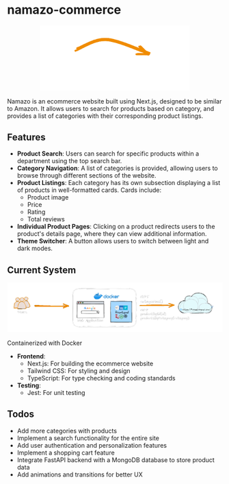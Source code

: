# namazo-commerce

<p align="center">
  <img src="./ui/src/util/namazo_light.png" width="350" alt="namazo logo">
</p>

Namazo is an ecommerce website built using Next.js, designed to be similar to Amazon. It allows users to search
for products based on category, and provides a list of categories with their corresponding product listings.

## Features

* **Product Search**: Users can search for specific products within a department using the top search bar.
* **Category Navigation**: A list of categories is provided, allowing users to browse through different sections
of the website.
* **Product Listings**: Each category has its own subsection displaying a list of products in well-formatted
cards. Cards include:
    - Product image
    - Price
    - Rating
    - Total reviews
* **Individual Product Pages**: Clicking on a product redirects users to the product's details page, where they
can view additional information.
* **Theme Switcher**: A button allows users to switch between light and dark modes.

## Current System

<p align="center">
  <img src="./sd_namazo.png" width="950" alt="system design">
</p>

Containerized with Docker

* **Frontend**:
    - Next.js: For building the ecommerce website
    - Tailwind CSS: For styling and design
    - TypeScript: For type checking and coding standards
* **Testing**:
    - Jest: For unit testing

## Todos
- Add more categories with products
- Implement a search functionality for the entire site
- Add user authentication and personalization features
- Implement a shopping cart feature
- Integrate FastAPI backend with a MongoDB database to store product data
- Add animations and transitions for better UX

